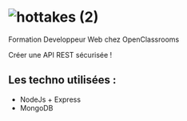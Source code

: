# ![hottakes (2)](https://user-images.githubusercontent.com/93862473/204465108-46de9c0d-fd10-4fc2-87d0-d9a2d4665370.png)



Formation Developpeur Web chez OpenClassrooms 

Créer une API REST sécurisée !


## Les techno utilisées :
* NodeJs + Express
* MongoDB
